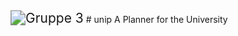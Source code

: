<img src="C:\Users\Dennis Jonda\Desktop\Gruppe 3.png" alt="Gruppe 3" style="zoom:150%;" />
# unip
A Planner for the University 
